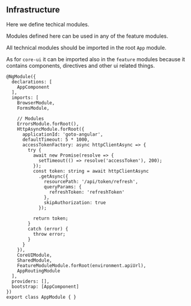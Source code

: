 ## Infrastructure

Here we define techical modules.

Modules defined here can be used in any of the feature modules.

All technical modules should be imported in the root `App` module.

As for `core-ui` it can be imported also in the `feature` modules because it contains components, directives and other ui related things.

```
@NgModule({
  declarations: [
    AppComponent
  ],
  imports: [
    BrowserModule,
    FormsModule,

    // Modules
    ErrorsModule.forRoot(),
    HttpAsyncModule.forRoot({
      applicationId: 'goto-angular',
      defaultTimeout: 5 * 1000,
      accessTokenFactory: async httpClientAsync => {
        try {
          await new Promise(resolve => {
            setTimeout(() => resolve('accessToken'), 200);
          });
          const token: string = await httpClientAsync
            .getAsync({
              resourcePath: '/api/token/refresh',
              queryParams: {
                refreshToken: 'refreshToken'
              },
              skipAuthorization: true
            });

          return token;
        }
        catch (error) {
          throw error;
        }
      }
    }),
    CoreUIModule,
    SharedModule,
    FeatureModuleModule.forRoot(environment.apiUrl),
    AppRoutingModule
  ],
  providers: [],
  bootstrap: [AppComponent]
})
export class AppModule { }
```